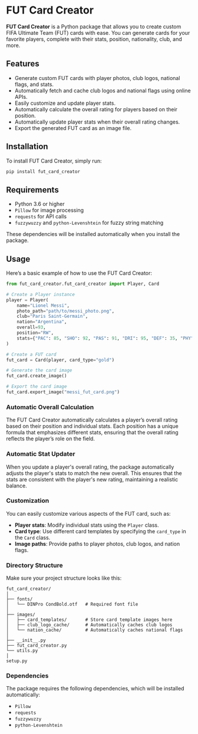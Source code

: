 # FUT Card Creator

**FUT Card Creator** is a Python package that allows you to create custom FIFA Ultimate Team (FUT) cards with ease. You can generate cards for your favorite players, complete with their stats, position, nationality, club, and more.

## Features

- Generate custom FUT cards with player photos, club logos, national flags, and stats.
- Automatically fetch and cache club logos and national flags using online APIs.
- Easily customize and update player stats.
- Automatically calculate the overall rating for players based on their position.
- Automatically update player stats when their overall rating changes.
- Export the generated FUT card as an image file.

## Installation

To install FUT Card Creator, simply run:

```bash
pip install fut_card_creator
```

## Requirements

- Python 3.6 or higher
- `Pillow` for image processing
- `requests` for API calls
- `fuzzywuzzy` and `python-Levenshtein` for fuzzy string matching

These dependencies will be installed automatically when you install the package.

## Usage

Here’s a basic example of how to use the FUT Card Creator:

```python
from fut_card_creator.fut_card_creator import Player, Card

# Create a Player instance
player = Player(
    name="Lionel Messi",
    photo_path="path/to/messi_photo.png",
    club="Paris Saint-Germain",
    nation="Argentina",
    overall=93,
    position="RW",
    stats={"PAC": 85, "SHO": 92, "PAS": 91, "DRI": 95, "DEF": 35, "PHY": 65}
)

# Create a FUT card
fut_card = Card(player, card_type="gold")

# Generate the card image
fut_card.create_image()

# Export the card image
fut_card.export_image("messi_fut_card.png")
```

### Automatic Overall Calculation

The FUT Card Creator automatically calculates a player’s overall rating based on their position and individual stats. Each position has a unique formula that emphasizes different stats, ensuring that the overall rating reflects the player’s role on the field.

### Automatic Stat Updater

When you update a player's overall rating, the package automatically adjusts the player's stats to match the new overall. This ensures that the stats are consistent with the player's new rating, maintaining a realistic balance.

### Customization

You can easily customize various aspects of the FUT card, such as:

- **Player stats**: Modify individual stats using the `Player` class.
- **Card type**: Use different card templates by specifying the `card_type` in the `Card` class.
- **Image paths**: Provide paths to player photos, club logos, and nation flags.

### Directory Structure

Make sure your project structure looks like this:

```
fut_card_creator/
│
├── fonts/
│   └── DINPro CondBold.otf   # Required font file
│
├── images/
│   ├── card_templates/       # Store card template images here
│   ├── club_logo_cache/      # Automatically caches club logos
│   └── nation_cache/         # Automatically caches national flags
│
├── __init__.py
├── fut_card_creator.py
└── utils.py
│
setup.py
```

### Dependencies

The package requires the following dependencies, which will be installed automatically:

- `Pillow`
- `requests`
- `fuzzywuzzy`
- `python-Levenshtein`

